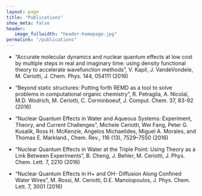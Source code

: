 ```yaml
---
layout: page
title: "Publications"
show_meta: false
header:
   image_fullwidth: "header-homepage.jpg"
permalink: "/publications"
---
```


 *  “Accurate molecular dynamics and nuclear quantum effects at low
    cost by multiple steps in real and imaginary time: using density
    functional theory to accelerate wavefunction methods”, V. Kapil,
    J. VandeVondele, M. Ceriotti, J. Chem. Phys. 144, 054111 (2016)
    
    
 *  “Beyond static structures: Putting forth REMD as a tool to solve
    problems in computational organic chemistry”, R. Petraglia,
    A. Nicolaï, M.D. Wodrich, M. Ceriotti, C. Corminboeuf,
    J. Comput. Chem. 37, 83-92 (2016)
    
 *  “Nuclear Quantum Effects in Water and Aqueous Systems: Experiment,
    Theory, and Current Challenges”, Michele Ceriotti, Wei Fang, Peter
    G. Kusalik, Ross H. McKenzie, Angelos Michaelides, Miguel
    A. Morales, and Thomas E. Markland., Chem. Rev., 116 (13),
    7529–7550 (2016)
    
  * “Nuclear Quantum Effects in Water at the Triple Point: Using
     Theory as a Link Between Experiments”, B. Cheng, J. Behler,
     M. Ceriotti, J. Phys. Chem. Lett. 7, 2210 (2016)
     
  *  “Nuclear Quantum Effects in H+ and OH- Diffusion Along Confined
     Water Wires”, M. Rossi, M. Ceriotti, D.E. Manolopoulos,
     J. Phys. Chem. Lett. 7, 3001 (2016)
